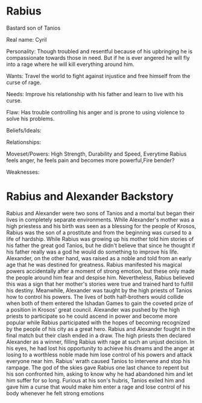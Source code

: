 # **Rabius**

Bastard son of Tanios

Real name: Cyril

Personality: Though troubled and resentful because of his upbringing he is compassionate towards those in need. But if he is ever angered he will fly into a rage where he will kill everything around him.

Wants: Travel the world to fight against injustice and free himself from the curse of rage. 

Needs: Improve his relationship with his father and learn to live with his curse.

Flaw: Has trouble controlling his anger and is prone to using violence to solve his problems.

Beliefs/Ideals:

Relationships:

Moveset/Powers: High Strength, Durability and Speed, Everytime Rabius feels anger, he feels pain and becomes more powerful,Fire bender?

Weaknesses:



# **Rabius and Alexander Backstory**

Rabius and Alexander were two sons of Tanios and a mortal but began their lives in completely separate environments. While Alexander's mother was a high priestess and his birth was seen as a blessing for the people of Krosos, Rabius was the son of a prostitute and from the beginning was cursed to a life of hardship. While Rabius was growing up his mother told him stories of his father the great god Tanios, but he didn't believe that since he thought if his father really was a god he would do something to improve his life. Alexander, on the other hand, was raised as a noble and told from an early age that he was destined for greatness. Rabius manifested his magical powers accidentally after a moment of strong emotion, but these only made the people around him fear and despise him. Nevertheless, Rabius believed this was a sign that her mother's stories were true and trained hard to fulfill his destiny. Meanwhile, Alexander was taught by the high priests of Tanios how to control his powers. The lives of both half-brothers would collide when both of them entered the Ishadan Games to gain the coveted prize of a position in Krosos' great council. Alexander was pushed by the high priests to participate so he could ascend in power and become more popular while Rabius participated with the hopes of becoming recognized by the people of his city as a great hero. Rabius and Alexander fought in the final match but their clash ended in a draw. The high priests then declared Alexander as a winner, filling Rabius with rage at such an unjust decision. In his eyes, he had lost his opportunity to achieve his dreams and the anger at losing to a worthless noble made him lose control of his powers and attack everyone near him. Rabius' wrath caused Tanios to intervene and stop his rampage. The god of the skies gave Rabius one last chance to repent but his son confronted him, asking to know why he had abandoned him and let him suffer for so long. Furious at his son's hubris, Tanios exiled him and gave him a curse that would make him enter a rage and lose control of his body whenever he felt strong emotions 